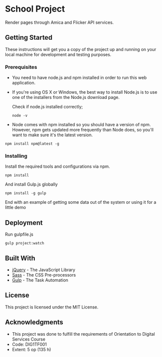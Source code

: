 # School Project 

Render pages through Amica and Flicker API services.

## Getting Started

These instructions will get you a copy of the project up and running on your local machine for development and testing purposes. 

### Prerequisites

* You need to have node.js and npm installed in order to run this web application.

* If you're using OS X or Windows, the best way to install Node.js is to use one of the installers from the Node.js download page. 

    Check if node.js installed correctly;

    ```
    node -v
    ```

* Node comes with npm installed so you should have a version of npm. However, npm gets updated more frequently than Node does, so you'll want to make sure it's the latest version.

```
npm install npm@latest -g
```

### Installing

Install the required tools and configurations via npm.

```
npm install
```

And install Gulp.js globally

```
npm install -g gulp
```

End with an example of getting some data out of the system or using it for a little demo

## Deployment

Run gulpfile.js

```
gulp project:watch
```

## Built With

* [jQuery](https://jquery.com/) - The JavaScript Library
* [Sass](http://sass-lang.com/) - The CSS Pre-processors
* [Gulp](https://gulpjs.com/) - The Task Automation

## License

This project is licensed under the MIT License.

## Acknowledgments

* This project was done to fulfill the requirements of Orientation to Digital Services Course
* Code: DIG1TF001
* Extent: 5 op (135 h)